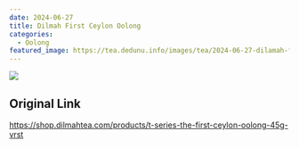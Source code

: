 ```yaml
---
date: 2024-06-27
title: Dilmah First Ceylon Oolong
categories:
  - Oolong
featured_image: https://tea.dedunu.info/images/tea/2024-06-27-dilamah-first-ceylon-oolong-1.jpeg
---
```


![](https://tea.dedunu.info/images/tea/2024-06-27-dilamah-first-ceylon-oolong-2.jpeg)

## Original Link

<https://shop.dilmahtea.com/products/t-series-the-first-ceylon-oolong-45g-vrst>
